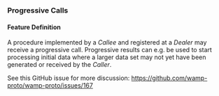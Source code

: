 ### Progressive Calls

#### Feature Definition

A procedure implemented by a *Callee* and registered at a *Dealer* may receive a progressive call. Progressive results can e.g. be used to start processing initial data where a larger data set may not yet have been generated or received by the *Caller*.

See this GitHub issue for more discussion: https://github.com/wamp-proto/wamp-proto/issues/167

